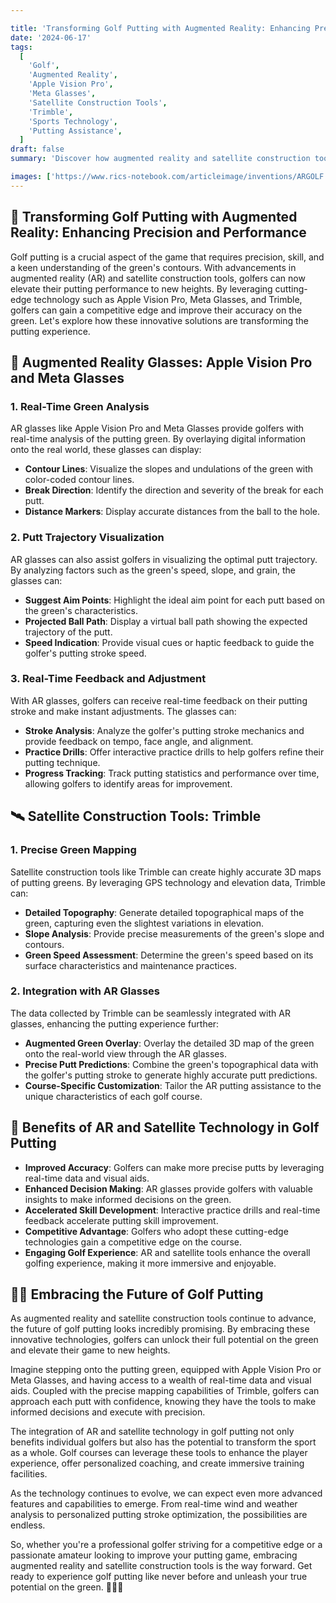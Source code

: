 ```yaml
---

title: 'Transforming Golf Putting with Augmented Reality: Enhancing Precision and Performance 🏌️‍♂️'
date: '2024-06-17'
tags:
  [
    'Golf',
    'Augmented Reality',
    'Apple Vision Pro',
    'Meta Glasses',
    'Satellite Construction Tools',
    'Trimble',
    'Sports Technology',
    'Putting Assistance',
  ]
draft: false
summary: 'Discover how augmented reality and satellite construction tools are revolutionizing golf putting. Enhance your precision and performance on the green with cutting-edge technology like Apple Vision Pro, Meta Glasses, and Trimble. 🏌️‍♂️'

images: ['https://www.rics-notebook.com/articleimage/inventions/ARGOLF.webp']
---
```


## 🌟 Transforming Golf Putting with Augmented Reality: Enhancing Precision and Performance

Golf putting is a crucial aspect of the game that requires precision, skill, and a keen understanding of the green's contours. With advancements in augmented reality (AR) and satellite construction tools, golfers can now elevate their putting performance to new heights. By leveraging cutting-edge technology such as Apple Vision Pro, Meta Glasses, and Trimble, golfers can gain a competitive edge and improve their accuracy on the green. Let's explore how these innovative solutions are transforming the putting experience.

## 🥽 Augmented Reality Glasses: Apple Vision Pro and Meta Glasses

### 1. **Real-Time Green Analysis**

AR glasses like Apple Vision Pro and Meta Glasses provide golfers with real-time analysis of the putting green. By overlaying digital information onto the real world, these glasses can display:

- **Contour Lines**: Visualize the slopes and undulations of the green with color-coded contour lines.
- **Break Direction**: Identify the direction and severity of the break for each putt.
- **Distance Markers**: Display accurate distances from the ball to the hole.

### 2. **Putt Trajectory Visualization**

AR glasses can also assist golfers in visualizing the optimal putt trajectory. By analyzing factors such as the green's speed, slope, and grain, the glasses can:

- **Suggest Aim Points**: Highlight the ideal aim point for each putt based on the green's characteristics.
- **Projected Ball Path**: Display a virtual ball path showing the expected trajectory of the putt.
- **Speed Indication**: Provide visual cues or haptic feedback to guide the golfer's putting stroke speed.

### 3. **Real-Time Feedback and Adjustment**

With AR glasses, golfers can receive real-time feedback on their putting stroke and make instant adjustments. The glasses can:

- **Stroke Analysis**: Analyze the golfer's putting stroke mechanics and provide feedback on tempo, face angle, and alignment.
- **Practice Drills**: Offer interactive practice drills to help golfers refine their putting technique.
- **Progress Tracking**: Track putting statistics and performance over time, allowing golfers to identify areas for improvement.

## 🛰️ Satellite Construction Tools: Trimble

### 1. **Precise Green Mapping**

Satellite construction tools like Trimble can create highly accurate 3D maps of putting greens. By leveraging GPS technology and elevation data, Trimble can:

- **Detailed Topography**: Generate detailed topographical maps of the green, capturing even the slightest variations in elevation.
- **Slope Analysis**: Provide precise measurements of the green's slope and contours.
- **Green Speed Assessment**: Determine the green's speed based on its surface characteristics and maintenance practices.

### 2. **Integration with AR Glasses**

The data collected by Trimble can be seamlessly integrated with AR glasses, enhancing the putting experience further:

- **Augmented Green Overlay**: Overlay the detailed 3D map of the green onto the real-world view through the AR glasses.
- **Precise Putt Predictions**: Combine the green's topographical data with the golfer's putting stroke to generate highly accurate putt predictions.
- **Course-Specific Customization**: Tailor the AR putting assistance to the unique characteristics of each golf course.

## 🎯 Benefits of AR and Satellite Technology in Golf Putting

- **Improved Accuracy**: Golfers can make more precise putts by leveraging real-time data and visual aids.
- **Enhanced Decision Making**: AR glasses provide golfers with valuable insights to make informed decisions on the green.
- **Accelerated Skill Development**: Interactive practice drills and real-time feedback accelerate putting skill improvement.
- **Competitive Advantage**: Golfers who adopt these cutting-edge technologies gain a competitive edge on the course.
- **Engaging Golf Experience**: AR and satellite tools enhance the overall golfing experience, making it more immersive and enjoyable.

## 🏌️‍♂️ Embracing the Future of Golf Putting

As augmented reality and satellite construction tools continue to advance, the future of golf putting looks incredibly promising. By embracing these innovative technologies, golfers can unlock their full potential on the green and elevate their game to new heights.

Imagine stepping onto the putting green, equipped with Apple Vision Pro or Meta Glasses, and having access to a wealth of real-time data and visual aids. Coupled with the precise mapping capabilities of Trimble, golfers can approach each putt with confidence, knowing they have the tools to make informed decisions and execute with precision.

The integration of AR and satellite technology in golf putting not only benefits individual golfers but also has the potential to transform the sport as a whole. Golf courses can leverage these tools to enhance the player experience, offer personalized coaching, and create immersive training facilities.

As the technology continues to evolve, we can expect even more advanced features and capabilities to emerge. From real-time wind and weather analysis to personalized putting stroke optimization, the possibilities are endless.

So, whether you're a professional golfer striving for a competitive edge or a passionate amateur looking to improve your putting game, embracing augmented reality and satellite construction tools is the way forward. Get ready to experience golf putting like never before and unleash your true potential on the green. 🏌️‍♂️🎯
